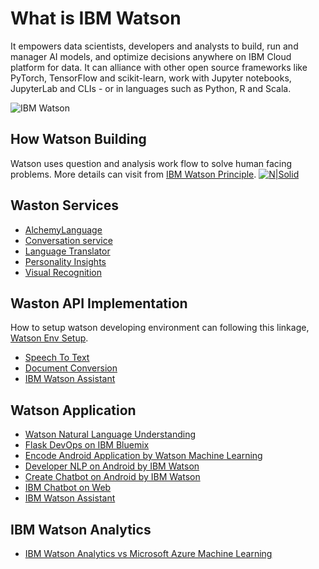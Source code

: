 # What is IBM Watson
It empowers data scientists, developers and analysts to build, run and manager AI models, and optimize decisions anywhere on IBM Cloud platform for data. It can alliance with other open source frameworks like PyTorch, TensorFlow and scikit-learn, work with Jupyter notebooks, JupyterLab and CLIs - or in languages such as Python, R and Scala.

![IBM Watson](https://g6s7p3x6.rocketcdn.me/wp-content/uploads/2017/09/IBM-Watson.png)

## How Watson Building
Watson uses question and analysis work flow to solve human facing problems. More details can visit from [IBM Watson Principle](https://blog.csdn.net/iin729/article/details/112143914?utm_medium=distribute.pc_relevant.none-task-blog-2~default~baidujs_title~default-0-112143914-blog-123256535.pc_relevant_multi_platform_whitelistv2_exp3w&spm=1001.2101.3001.4242.1&utm_relevant_index=3).
[![N|Solid](https://www.aaai.org/Magazine/Watson/Ferrucci-Fig06.jpg)](https://www.aaai.org/Magazine/Watson/watson.php)

## Waston Services
- [AlchemyLanguage]
- [Conversation service]
- [Language Translator]
- [Personality Insights]
- [Visual Recognition]

## Waston API Implementation
How to setup watson developing environment can following this linkage, [Watson Env Setup](https://blog.csdn.net/qq_26655981/article/details/72395683?spm=1001.2101.3001.6650.15&utm_medium=distribute.pc_relevant.none-task-blog-2~default~BlogCommendFromBaidu~default-15-72395683-blog-75108795.pc_relevant_multi_platform_whitelistv2_ad_hc&depth_1-utm_source=distribute.pc_relevant.none-task-blog-2~default~BlogCommendFromBaidu~default-15-72395683-blog-75108795.pc_relevant_multi_platform_whitelistv2_ad_hc&utm_relevant_index=18).

- [Speech To Text]
- [Document Conversion]
- [IBM Watson Assistant](https://blog.csdn.net/maowenbei/article/details/88420673?spm=1001.2101.3001.6650.4&utm_medium=distribute.pc_relevant.none-task-blog-2%7Edefault%7ECTRLIST%7Edefault-4-88420673-blog-123256535.pc_relevant_multi_platform_whitelistv2_exp3w&depth_1-utm_source=distribute.pc_relevant.none-task-blog-2%7Edefault%7ECTRLIST%7Edefault-4-88420673-blog-123256535.pc_relevant_multi_platform_whitelistv2_exp3w&utm_relevant_index=8)

## Watson Application
- [Watson Natural Language Understanding]
- [Flask DevOps on IBM Bluemix]
- [Encode Android Application by Watson Machine Learning]
- [Developer NLP on Android by IBM Watson]
- [Create Chatbot on Android by IBM Watson]
- [IBM Chatbot on Web]
- [IBM Watson Assistant](https://blog.csdn.net/weixin_26632369/article/details/108174343?utm_medium=distribute.pc_relevant.none-task-blog-2~default~baidujs_title~default-1-108174343-blog-106918998.pc_relevant_multi_platform_whitelistv1&spm=1001.2101.3001.4242.2&utm_relevant_index=3)

## IBM Watson Analytics
- [IBM Watson Analytics vs Microsoft Azure Machine Learning]


[//]: # (These are reference links used in the body of this note and get stripped out when the markdown processor does its job. There is no need to format nicely because it shouldn't be seen. Thanks SO - http://stackoverflow.com/questions/4823468/store-comments-in-markdown-syntax)

   [AlchemyLanguage]: <https://blog.csdn.net/weixin_34004576/article/details/89080467>
   [Conversation service]: <https://blog.csdn.net/weixin_33722405/article/details/89079688?spm=1001.2101.3001.6650.10&utm_medium=distribute.pc_relevant.none-task-blog-2~default~BlogCommendFromBaidu~default-10-89079688-blog-89081542.pc_relevant_sortByStrongTime&depth_1-utm_source=distribute.pc_relevant.none-task-blog-2~default~BlogCommendFromBaidu~default-10-89079688-blog-89081542.pc_relevant_sortByStrongTime&utm_relevant_index=15>
   [Language Translator]: <https://blog.csdn.net/weixin_33898233/article/details/89081542?spm=1001.2101.3001.6650.4&utm_medium=distribute.pc_relevant.none-task-blog-2%7Edefault%7ECTRLIST%7Edefault-4-89081542-blog-75108795.pc_relevant_multi_platform_whitelistv2_ad_hc&depth_1-utm_source=distribute.pc_relevant.none-task-blog-2%7Edefault%7ECTRLIST%7Edefault-4-89081542-blog-75108795.pc_relevant_multi_platform_whitelistv2_ad_hc&utm_relevant_index=7>
   [Personality Insights]: <https://blog.csdn.net/weixin_34290352/article/details/89082600?utm_medium=distribute.pc_relevant.none-task-blog-2~default~baidujs_title~default-1-89082600-blog-89081542.pc_relevant_sortByStrongTime&spm=1001.2101.3001.4242.2&utm_relevant_index=3>
   [Visual Recognition]: <https://blog.csdn.net/weixin_34302798/article/details/89099334?spm=1001.2101.3001.6650.8&utm_medium=distribute.pc_relevant.none-task-blog-2%7Edefault%7EOPENSEARCH%7Edefault-8-89099334-blog-89082600.pc_relevant_multi_platform_whitelistv3&depth_1-utm_source=distribute.pc_relevant.none-task-blog-2%7Edefault%7EOPENSEARCH%7Edefault-8-89099334-blog-89082600.pc_relevant_multi_platform_whitelistv3&utm_relevant_index=11>
   [Speech To Text]: <https://blog.csdn.net/baiBenny/article/details/75037605?spm=1001.2101.3001.6650.14&utm_medium=distribute.pc_relevant.none-task-blog-2%7Edefault%7EBlogCommendFromBaidu%7Edefault-14-75037605-blog-75108795.pc_relevant_multi_platform_whitelistv2_ad_hc&depth_1-utm_source=distribute.pc_relevant.none-task-blog-2%7Edefault%7EBlogCommendFromBaidu%7Edefault-14-75037605-blog-75108795.pc_relevant_multi_platform_whitelistv2_ad_hc&utm_relevant_index=17>
   [Document Conversion]: <https://blog.csdn.net/baiBenny/article/details/75108795>
   [Watson Natural Language Understanding]: <https://its201.com/article/weixin_33751566/92383264>
   [Flask DevOps on IBM Bluemix]: <https://blog.csdn.net/cusi77914/article/details/107113094>
   [Encode Android Application by Watson Machine Learning]: <https://blog.csdn.net/cunjie3951/article/details/106919230>
   [Developer NLP on Android by IBM Watson]: <https://blog.csdn.net/cunjie3951/article/details/106919225?spm=1001.2101.3001.6650.3&utm_medium=distribute.pc_relevant.none-task-blog-2%7Edefault%7EBlogCommendFromBaidu%7Edefault-3-106919225-blog-106919230.pc_relevant_aa&depth_1-utm_source=distribute.pc_relevant.none-task-blog-2%7Edefault%7EBlogCommendFromBaidu%7Edefault-3-106919225-blog-106919230.pc_relevant_aa&utm_relevant_index=5>
   [Create Chatbot on Android by IBM Watson]: <https://blog.csdn.net/cunjie3951/article/details/106918998?spm=1001.2101.3001.6650.10&utm_medium=distribute.pc_relevant.none-task-blog-2%7Edefault%7EBlogCommendFromBaidu%7Edefault-10-106918998-blog-106919230.pc_relevant_aa&depth_1-utm_source=distribute.pc_relevant.none-task-blog-2%7Edefault%7EBlogCommendFromBaidu%7Edefault-10-106918998-blog-106919230.pc_relevant_aa&utm_relevant_index=16>
   [IBM Chatbot on Web]: <https://blog.csdn.net/zhaowei198311/article/details/88243787?spm=1001.2101.3001.6650.6&utm_medium=distribute.pc_relevant.none-task-blog-2%7Edefault%7EBlogCommendFromBaidu%7Edefault-6-88243787-blog-123256535.pc_relevant_multi_platform_whitelistv2_exp3w&depth_1-utm_source=distribute.pc_relevant.none-task-blog-2%7Edefault%7EBlogCommendFromBaidu%7Edefault-6-88243787-blog-123256535.pc_relevant_multi_platform_whitelistv2_exp3w&utm_relevant_index=10>
   [IBM Watson Analytics vs Microsoft Azure Machine Learning]: <https://blog.csdn.net/happytofly/article/details/80121637?spm=1001.2101.3001.6650.16&utm_medium=distribute.pc_relevant.none-task-blog-2%7Edefault%7EOPENSEARCH%7Edefault-16-80121637-blog-106919230.pc_relevant_aa&depth_1-utm_source=distribute.pc_relevant.none-task-blog-2%7Edefault%7EOPENSEARCH%7Edefault-16-80121637-blog-106919230.pc_relevant_aa&utm_relevant_index=22>
